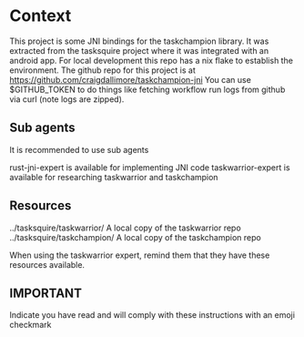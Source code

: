 # Context

This project is some JNI bindings for the taskchampion library.
It was extracted from the tasksquire project where it was integrated with an android app.
For local development this repo has a nix flake to establish the environment.
The github repo for this project is at https://github.com/craigdallimore/taskchampion-jni
You can use $GITHUB_TOKEN to do things like fetching workflow run logs from github via curl (note logs are zipped).

## Sub agents

It is recommended to use sub agents

rust-jni-expert is available for implementing JNI code
taskwarrior-expert is available for researching taskwarrior and taskchampion

## Resources

../tasksquire/taskwarrior/ A local copy of the taskwarrior repo
../tasksquire/taskchampion/ A local copy of the taskchampion repo

When using the taskwarrior expert, remind them that they have these resources available.

## IMPORTANT

Indicate you have read and will comply with these instructions with an emoji checkmark
